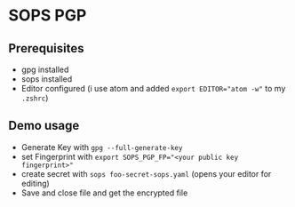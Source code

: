 # SOPS PGP

## Prerequisites

* gpg installed
* sops installed
* Editor configured (i use atom and added `export EDITOR="atom -w"` to my `.zshrc`)

## Demo usage

* Generate Key with `gpg --full-generate-key`
* set Fingerprint with `export SOPS_PGP_FP="<your public key fingerprint>"`
* create secret with `sops foo-secret-sops.yaml` (opens your editor for editing)
* Save and close file and get the encrypted file
